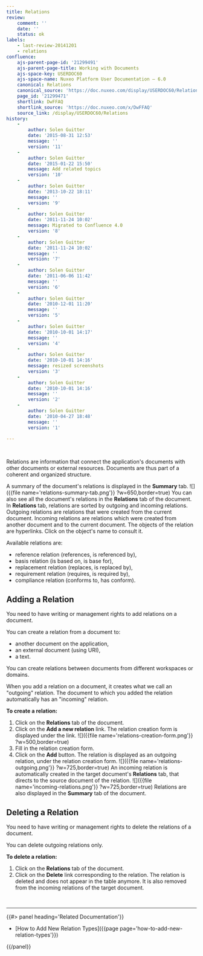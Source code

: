 ```yaml
---
title: Relations
review:
    comment: ''
    date: ''
    status: ok
labels:
    - last-review-20141201
    - relations
confluence:
    ajs-parent-page-id: '21299491'
    ajs-parent-page-title: Working with Documents
    ajs-space-key: USERDOC60
    ajs-space-name: Nuxeo Platform User Documentation — 6.0
    canonical: Relations
    canonical_source: 'https://doc.nuxeo.com/display/USERDOC60/Relations'
    page_id: '21299471'
    shortlink: DwFFAQ
    shortlink_source: 'https://doc.nuxeo.com/x/DwFFAQ'
    source_link: /display/USERDOC60/Relations
history:
    - 
        author: Solen Guitter
        date: '2015-08-31 12:53'
        message: ''
        version: '11'
    - 
        author: Solen Guitter
        date: '2015-01-22 15:50'
        message: Add related topics
        version: '10'
    - 
        author: Solen Guitter
        date: '2013-10-22 18:11'
        message: ''
        version: '9'
    - 
        author: Solen Guitter
        date: '2011-11-24 10:02'
        message: Migrated to Confluence 4.0
        version: '8'
    - 
        author: Solen Guitter
        date: '2011-11-24 10:02'
        message: ''
        version: '7'
    - 
        author: Solen Guitter
        date: '2011-06-06 11:42'
        message: ''
        version: '6'
    - 
        author: Solen Guitter
        date: '2010-12-01 11:20'
        message: ''
        version: '5'
    - 
        author: Solen Guitter
        date: '2010-10-01 14:17'
        message: ''
        version: '4'
    - 
        author: Solen Guitter
        date: '2010-10-01 14:16'
        message: resized screenshots
        version: '3'
    - 
        author: Solen Guitter
        date: '2010-10-01 14:16'
        message: ''
        version: '2'
    - 
        author: Solen Guitter
        date: '2010-04-27 18:48'
        message: ''
        version: '1'

---
```

&nbsp;

Relations are information that connect the application's documents with other documents or external resources. Documents are thus part of a coherent and organized structure.

A summary of the document's relations is displayed in the **Summary** tab.
![]({{file name='relations-summary-tab.png'}} ?w=650,border=true)
You can also see all the document's relations in the **Relations** tab of the document. In **Relations** tab, relations are sorted by outgoing and incoming relations. Outgoing relations are relations that were created from the current document. Incoming relations are relations which were created from another document and to the current document.
The objects of the relation are hyperlinks. Click on the object's name to consult it.

Available relations are:

*   reference relation (references, is referenced by),
*   basis relation (is based on, is base for),
*   replacement relation (replaces, is replaced by),
*   requirement relation (requires, is required by),
*   compliance relation (conforms to, has conform).

## Adding a Relation

You need to have writing or management rights to add relations on a document.

You can create a relation from a document to:

*   another document on the application,
*   an external document (using URI),
*   a text.

You can create relations between documents from different workspaces or domains.

When you add a relation on a document, it creates what we call an "outgoing" relation. The document to which you added the relation automatically has an "incoming" relation.

**To create a relation:**

1.  Click on the **Relations** tab of the document.
2.  Click on the **Add a new relation** link.
    The relation creation form is displayed under the link.
    ![]({{file name='relations-creation-form.png'}} ?w=500,border=true)
3.  Fill in the relation creation form.
4.  Click on the **Add** button.
    The relation is displayed as an outgoing relation, under the relation creation form.
    ![]({{file name='relations-outgoing.png'}} ?w=725,border=true)
    An incoming relation is automatically created in the target document's **Relations** tab, that directs to the source document of the relation.
    ![]({{file name='incoming-relations.png'}} ?w=725,border=true)
    Relations are also displayed in the **Summary** tab of the document.

## Deleting a Relation

You need to have writing or management rights to delete the relations of a document.

You can delete outgoing relations only.

**To delete a relation:**

1.  Click on the **Relations** tab of the document.
2.  Click on the **Delete** link corresponding to the relation.
    The relation is deleted and does not appear in the table anymore. It is also removed from the incoming relations of the target document.

&nbsp;

* * *

<div class="row" data-equalizer data-equalize-on="medium"><div class="column medium-6">{{#> panel heading='Related Documentation'}}

*   [How to Add New Relation Types]({{page page='how-to-add-new-relation-types'}})

{{/panel}}</div><div class="column medium-6">

&nbsp;

</div></div>